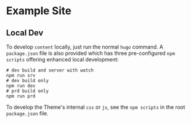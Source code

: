 # Example Site

## Local Dev

To develop `content` locally, just run the normal `hugo` command. A `package.json` file is also provided which has three pre-configured `npm scripts` offering enhanced local development:

```shell
# dev build and server with watch
npm run srv
# dev build only
npm run dev
# prd build only
npm run prd
```

To develop the Theme's internal `css` or `js`, see the `npm scripts` in the root `package.json` file.
